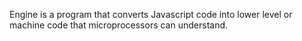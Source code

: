 Engine is a program that converts Javascript code into lower level or machine code that microprocessors can understand.
